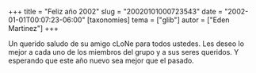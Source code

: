 +++
title = "Feliz año 2002"
slug = "20020101000723543"
date = "2002-01-01T00:07:23-06:00"
[taxonomies]
tema = ["glib"]
autor = ["Eden Martinez"]
+++

Un querido saludo de su amigo cLoNe para todos ustedes. Les deseo lo
mejor a cada uno de los miembros del grupo y a sus seres queridos. Y
esperando que este año nuevo sea mejor que el pasado.

